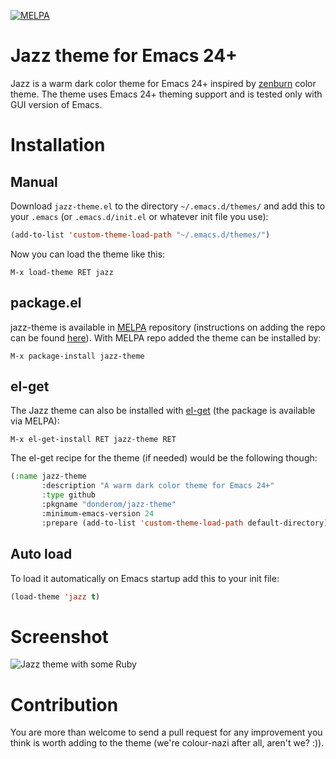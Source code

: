 [![MELPA](http://melpa.org/packages/jazz-theme-badge.svg)](http://melpa.org/#/jazz-theme)

# Jazz theme for Emacs 24+

Jazz is a warm dark color theme for Emacs 24+ inspired by [zenburn](https://github.com/bbatsov/zenburn-emacs) color theme.
The theme uses Emacs 24+ theming support and is tested only with GUI version of Emacs.

# Installation

## Manual

Download `jazz-theme.el` to the directory `~/.emacs.d/themes/` and add this to your `.emacs` (or `.emacs.d/init.el` or whatever init file you use):

```lisp
(add-to-list 'custom-theme-load-path "~/.emacs.d/themes/")
```

Now you can load the theme like this:

`M-x load-theme RET jazz`

## package.el

jazz-theme is available in [MELPA](http://melpa.org) repository (instructions on adding the repo can be found [here](http://melpa.org/#/getting-started)).
With MELPA repo added the theme can be installed by:

`M-x package-install jazz-theme`

## el-get

The Jazz theme can also be installed with [el-get](https://github.com/dimitri/el-get) (the package is available via MELPA):

`M-x el-get-install RET jazz-theme RET`

The el-get recipe for the theme (if needed) would be the following though:

```lisp
(:name jazz-theme
       :description "A warm dark color theme for Emacs 24+"
       :type github
       :pkgname "donderom/jazz-theme"
       :minimum-emacs-version 24
       :prepare (add-to-list 'custom-theme-load-path default-directory))
```

## Auto load

To load it automatically on Emacs startup add this to your init file:

```lisp
(load-theme 'jazz t)
```

# Screenshot

![Jazz theme with some Ruby](http://f.cl.ly/items/3O3v0h2m0r1W2U0a3g0z/screenshot.png)

# Contribution

You are more than welcome to send a pull request for any improvement you think is worth adding to the theme
(we're colour-nazi after all, aren't we? :)).
